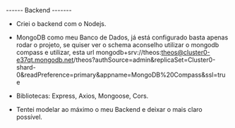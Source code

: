 ------ Backend -------

- Criei o backend com o Nodejs.

- MongoDB como meu Banco de Dados, já está configurado basta apenas rodar o projeto, se quiser ver
  o schema aconselho utilizar o mongodb compass e utilizar, esta url 
  mongodb+srv://theos:theos@cluster0-e37qt.mongodb.net/theos?authSource=admin&replicaSet=Cluster0-shard-0&readPreference=primary&appname=MongoDB%20Compass&ssl=true

- Bibliotecas: Express, Axios, Mongoose, Cors.

- Tentei modelar ao máximo o meu Backend e deixar o mais claro possível.
